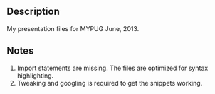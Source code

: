Description
-----------

My presentation files for MYPUG June, 2013.


Notes
-----

1. Import statements are missing. The files are optimized for syntax highlighting.
2. Tweaking and googling is required to get the snippets working.
